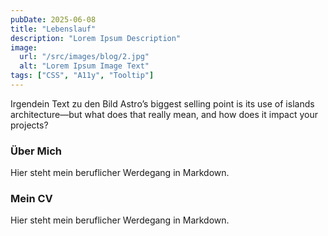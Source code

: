 ```yaml
---
pubDate: 2025-06-08
title: "Lebenslauf"
description: "Lorem Ipsum Description"
image:
  url: "/src/images/blog/2.jpg"
  alt: "Lorem Ipsum Image Text"
tags: ["CSS", "A11y", "Tooltip"]
---
```

Irgendein Text zu den Bild
Astro’s biggest selling point is its use of islands architecture—but what does that really mean, and how does it impact your projects?

### Über Mich

Hier steht mein beruflicher Werdegang in Markdown.

### Mein CV

Hier steht mein beruflicher Werdegang in Markdown.
